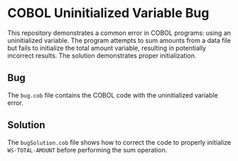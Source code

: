 # COBOL Uninitialized Variable Bug

This repository demonstrates a common error in COBOL programs: using an uninitialized variable.  The program attempts to sum amounts from a data file but fails to initialize the total amount variable, resulting in potentially incorrect results.  The solution demonstrates proper initialization.

## Bug

The `bug.cob` file contains the COBOL code with the uninitialized variable error. 

## Solution

The `bugSolution.cob` file shows how to correct the code to properly initialize `WS-TOTAL-AMOUNT` before performing the sum operation.